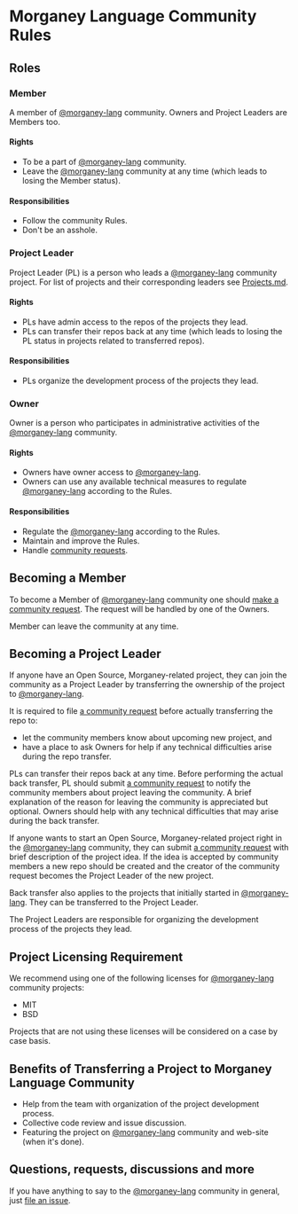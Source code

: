 # Morganey Language Community Rules #

## Roles ##

### Member ###

A member of [@morganey-lang] community. Owners and Project Leaders are Members too.

#### Rights ####

- To be a part of [@morganey-lang] community.
- Leave the [@morganey-lang] community at any time (which leads
  to losing the Member status).

#### Responsibilities ####

- Follow the community Rules.
- Don't be an asshole.

### Project Leader ###

Project Leader (PL) is a person who leads a [@morganey-lang]
community project. For list of projects and their corresponding
leaders see [Projects.md](Projects.md).

#### Rights ####

- PLs have admin access to the repos of the projects they lead.
- PLs can transfer their repos back at any time (which leads to losing
  the PL status in projects related to transferred repos).

#### Responsibilities ####

- PLs organize the development process of the projects they lead.

### Owner ###

Owner is a person who participates in administrative activities of the
[@morganey-lang] community.

#### Rights ####

- Owners have owner access to [@morganey-lang].
- Owners can use any available technical measures to regulate
  [@morganey-lang] according to the Rules.

#### Responsibilities ####

- Regulate the [@morganey-lang] according to the Rules.
- Maintain and improve the Rules.
- Handle [community requests][community-requests].

## Becoming a Member ##

To become a Member of [@morganey-lang] community one
should [make a community request][community-requests]. The
request will be handled by one of the Owners.

Member can leave the community at any time.

## Becoming a Project Leader ##

If anyone have an Open Source, Morganey-related project, they can join
the community as a Project Leader by transferring the ownership of
the project to [@morganey-lang].

It is required to
file [a community request][community-requests] before actually
transferring the repo to:

* let the community members know about upcoming new project, and
* have a place to ask Owners for help if any technical difficulties arise during
  the repo transfer.

PLs can transfer their repos back at any time. Before
performing the actual back transfer, PL should
submit [a community request][community-requests] to notify the
community members about project leaving the community. A brief
explanation of the reason for leaving the community is
appreciated but optional. Owners should help with any technical
difficulties that may arise during the back transfer.

If anyone wants to start an Open Source, Morganey-related project right
in the [@morganey-lang] community, they can
submit [a community request][community-requests] with brief
description of the project idea. If the idea is accepted by
community members a new repo should be created and the creator of
the community request becomes the Project Leader of the new project.

Back transfer also applies to the projects that initially started in
[@morganey-lang]. They can be transferred to the Project Leader.

The Project Leaders are responsible for organizing the development
process of the projects they lead.

## Project Licensing Requirement ##

We recommend using one of the following licenses for [@morganey-lang] 
community projects:

- MIT
- BSD

Projects that are not using these licenses will be considered on a case by case
basis.

## Benefits of Transferring a Project to Morganey Language Community ##

- Help from the team with organization of the project development process.
- Collective code review and issue discussion.
- Featuring the project on [@morganey-lang] community and web-site
  (when it's done).

## Questions, requests, discussions and more ##

If you have anything to say to the [@morganey-lang] community in
general, just [file an issue][community-requests].

[@morganey-lang]: https://github.com/morganey-lang
[community]: https://github.com/morganey-lang/community
[community-requests]: https://github.com/morganey-lang/community/issues
